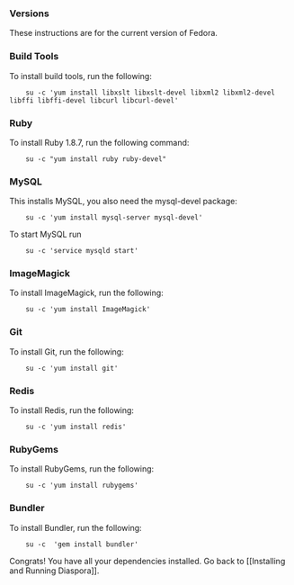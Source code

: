 ### Versions

These instructions are for the current version of Fedora.

### Build Tools

To install build tools, run the following:

        su -c 'yum install libxslt libxslt-devel libxml2 libxml2-devel libffi libffi-devel libcurl libcurl-devel'

### Ruby

To install Ruby 1.8.7, run the following command:

        su -c "yum install ruby ruby-devel"

### MySQL

This installs MySQL, you also need the mysql-devel package:

        su -c 'yum install mysql-server mysql-devel'

To start MySQL run

        su -c 'service mysqld start'

### ImageMagick

To install ImageMagick, run the following:

        su -c 'yum install ImageMagick'

### Git

To install Git, run the following:

        su -c 'yum install git'

### Redis

To install Redis, run the following:

        su -c 'yum install redis'

### RubyGems

To install RubyGems, run the following:

        su -c 'yum install rubygems'

### Bundler

To install Bundler, run the following:

        su -c  'gem install bundler'

Congrats! You have all your dependencies installed. Go back to [[Installing and Running Diaspora]].
